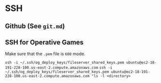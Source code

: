 # SSH

## Github (See `git.md`)

## SSH for Operative Games

Make sure that the `.pem` file is `600` mode.

`ssh -i ~/.ssh/og_deploy_keys/fileserver_shared_keys.pem ubuntu@ec2-18-191-228-100.us-east-2.compute.amazonaws.com`
`ssh -i ~/.ssh/og_deploy_keys/fileserver_shared_keys.pem ubuntu@ec2-18-191-228-100.us-east-2.compute.amazonaws.com "ls -l <directory>`
